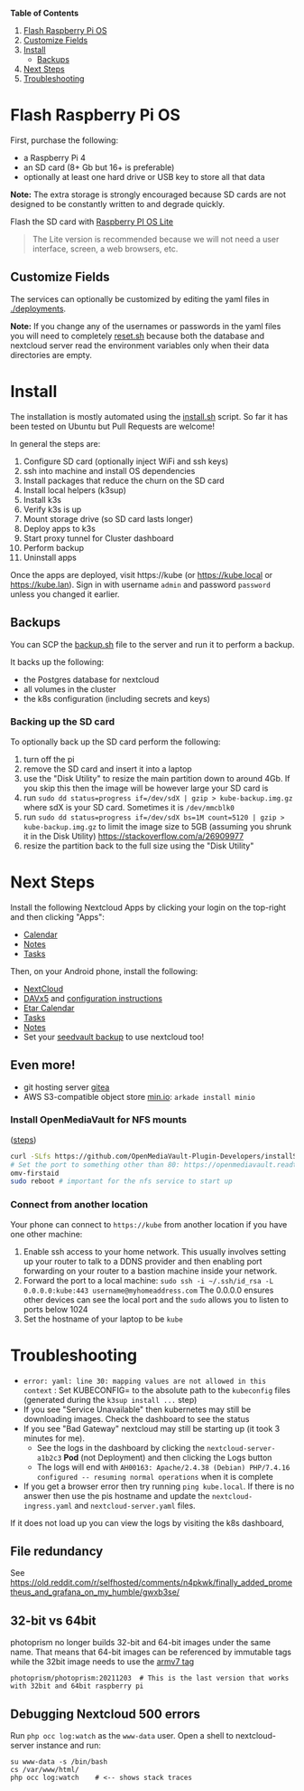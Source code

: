 **Table of Contents**

1. [Flash Raspberry Pi OS](#flash-raspberry-pi-os)
1. [Customize Fields](#customize-fields)
1. [Install](#install)
    - [Backups](#backups)
1. [Next Steps](#next-steps)
1. [Troubleshooting](#troubleshooting)


# Flash Raspberry Pi OS

First, purchase the following:

- a Raspberry Pi 4
- an SD card (8+ Gb but 16+ is preferable)
- optionally at least one hard drive or USB key to store all that data

**Note:** The extra storage is strongly encouraged because SD cards are not designed to be constantly written to and degrade quickly.

Flash the SD card with [Raspberry PI OS Lite](https://www.raspberrypi.com/software/)

> The Lite version is recommended because we will not need a user interface, screen, a web browsers, etc.


## Customize Fields

The services can optionally be customized by editing the yaml files in [./deployments](./deployments).

**Note:** If you change any of the usernames or passwords in the yaml files you will need to completely [reset.sh](./reset.sh) because both the database and nextcloud server read the environment variables only when their data directories are empty.


# Install

The installation is mostly automated using the [install.sh](./install.sh) script. So far it has been tested on Ubuntu but Pull Requests are welcome!

In general the steps are:

1. Configure SD card (optionally inject WiFi and ssh keys)
1. ssh into machine and install OS dependencies
1. Install packages that reduce the churn on the SD card
1. Install local helpers (k3sup)
1. Install k3s
1. Verify k3s is up
1. Mount storage drive (so SD card lasts longer)
1. Deploy apps to k3s
1. Start proxy tunnel for Cluster dashboard
1. Perform backup
1. Uninstall apps

Once the apps are deployed, visit https://kube (or https://kube.local or https://kube.lan). Sign in with username `admin` and password `password` unless you changed it earlier.


## Backups

You can SCP the [backup.sh](./backup.sh) file to the server and run it to perform a backup.

It backs up the following:

- the Postgres database for nextcloud
- all volumes in the cluster
- the k8s configuration (including secrets and keys)

### Backing up the SD card

To optionally back up the SD card perform the following:

1. turn off the pi
1. remove the SD card and insert it into a laptop
1. use the "Disk Utility" to resize the main partition down to around 4Gb. If you skip this then the image will be however large your SD card is
1. run `sudo dd status=progress if=/dev/sdX | gzip > kube-backup.img.gz` where sdX is your SD card. Sometimes it is `/dev/mmcblk0`
1. run `sudo dd status=progress if=/dev/sdX bs=1M count=5120 | gzip > kube-backup.img.gz` to limit the image size to 5GB (assuming you shrunk it in the Disk Utility) https://stackoverflow.com/a/26909977
1. resize the partition back to the full size using the "Disk Utility"


# Next Steps

Install the following Nextcloud Apps by clicking your login on the top-right and then clicking "Apps":

- [Calendar](https://apps.nextcloud.com/apps/calendar)
- [Notes](https://apps.nextcloud.com/apps/notes)
- [Tasks](https://apps.nextcloud.com/apps/tasks)

Then, on your Android phone, install the following:

- [NextCloud](https://f-droid.org/en/packages/com.nextcloud.client/)
- [DAVx5](https://f-droid.org/en/packages/at.bitfire.davdroid/) and [configuration instructions](https://www.davx5.com/tested-with/nextcloud)
- [Etar Calendar](https://f-droid.org/en/packages/ws.xsoh.etar/)
- [Tasks](https://f-droid.org/packages/org.tasks/)
- [Notes](https://f-droid.org/en/packages/it.niedermann.owncloud.notes/)
- Set your [seedvault backup](https://calyxinstitute.org/projects/seedvault-encrypted-backup-for-android) to use nextcloud too!


## Even more!

- git hosting server [gitea](https://gitea.com/gitea/helm-chart)
- AWS S3-compatible object store [min.io](https://min.io): `arkade install minio`


### Install OpenMediaVault for NFS mounts

([steps](https://singleboardbytes.com/891/set-up-openmediavault-raspberry-pi.htm))

```bash
curl -SLfs https://github.com/OpenMediaVault-Plugin-Developers/installScript/raw/master/install | sudo bash -x
# Set the port to something other than 80: https://openmediavault.readthedocs.io/en/5.x/various/advset.html
omv-firstaid
sudo reboot # important for the nfs service to start up
```


### Connect from another location
	
Your phone can connect to `https://kube` from another location if you have one other machine:

1. Enable ssh access to your home network. This usually involves setting up your router to talk to a DDNS provider and then enabling port forwarding on your router to a bastion machine inside your network.
1. Forward the port to a local machine: `sudo ssh -i ~/.ssh/id_rsa -L 0.0.0.0:kube:443 username@myhomeaddress.com` The 0.0.0.0 ensures other devices can see the local port and the `sudo` allows you to listen to ports below 1024
1. Set the hostname of your laptop to be `kube`



# Troubleshooting

- `error: yaml: line 30: mapping values are not allowed in this context` : Set KUBECONFIG= to the absolute path to the `kubeconfig` files (generated during the `k3sup install ...` step)
- If you see "Service Unavailable" then kubernetes may still be downloading images. Check the dashboard to see the status
- If you see "Bad Gateway" nextcloud may still be starting up (it took 3 minutes for me).
    - See the logs in the dashboard by clicking the `nextcloud-server-a1b2c3` **Pod** (not Deployment) and then clicking the Logs button
    - The logs will end with `AH00163: Apache/2.4.38 (Debian) PHP/7.4.16 configured -- resuming normal operations` when it is complete
- If you get a browser error then try running `ping kube.local`. If there is no answer then use the pis hostname and update the `nextcloud-ingress.yaml` and `nextcloud-server.yaml` files.

If it does not load up you can view the logs by visiting the k8s dashboard, 


## File redundancy

See https://old.reddit.com/r/selfhosted/comments/n4pkwk/finally_added_prometheus_and_grafana_on_my_humble/gwxb3se/


## 32-bit vs 64bit

photoprism no longer builds 32-bit and 64-bit images under the same name. That means that 64-bit images can be referenced by immutable tags while the 32bit image needs to use the [armv7 tag](https://hub.docker.com/r/photoprism/photoprism/tags)

```
photoprism/photoprism:20211203  # This is the last version that works with 32bit and 64bit raspberry pi
```

## Debugging Nextcloud 500 errors

Run `php occ log:watch` as the `www-data` user. Open a shell to nextcloud-server instance and run:

```
su www-data -s /bin/bash
cs /var/www/html/
php occ log:watch    # <-- shows stack traces
```
